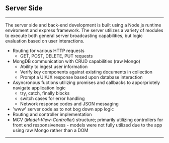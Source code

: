 ## Server Side

***
The server side and back-end development is built using a Node.js runtime enviroment and express framework. The server utilizes a variety of modules to execute both general server broadcasting capabilities, but logic evaluation based on user interactions.
+ Routing for various HTTP requests
    + GET, POST, DELETE, PUT requests
+ MongDB communication with CRUD capabilities (raw Mongo)
    + Ability to ingest user information
    + Verify key components against existing documents in collection
    + Prompt a UI/UX response based upon database interaction
+ Asyncronous fuctions utilizing promises and callbacks to apporpriotely navigate application logic
    + try, catch, finally blocks
    + switch cases for error handling
    + Network response codes and JSON messaging
+ 'www' server code as to not bog down app logic
+ Routing and controller implementation
+ MCV (*Model-View-Controller*) structure; primarily utilizing controllers for front end responsiveness - models were not fully utilized due to the app using raw Mongo rather than a DOM 

***
